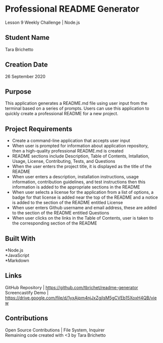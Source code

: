 # Professional README Generator
Lesson 9 Weekly Challenge | Node.js 

## Student Name
Tara Brichetto

## Creation Date
26 September 2020

## Purpose
This application generates a README.md file using user input from the terminal based on a series of prompts. Users can use this application to quickly create a professional README for a new project. 

## Project Requirements
* Create a command-line application that accepts user input <br>
* When user is prompted for information about application repository, then a high-quality professional README.md is created <br>
* README sections include Description, Table of Contents, Intallation, Usage, License, Contributing, Tests, and Questions <br>
* When the user enters the project title, it is displayed as the title of the README <br>
* When user enters a description, installation instructions, usage information, contribution guidelines, and test instructions then this information is added to the appropriate sections in the README <br>
* When user selects a license for the application from a list of options, a badge for that license is added near the top of the README and a notice is added to the section of the README entitled License <br>
* When user enters Github username and email address, these are added to the section of the README entitled Questions <br>
* When user clicks on the links in the Table of Contents, user is taken to the corresponding section of the README

## Built With
*Node.js <br>
*JavaScript <br>
*Markdown <br>

## Links
GitHub Repository | https://github.com/tbrichet/readme-generator <br>
Screencastify Demo | https://drive.google.com/file/d/1yxAjpm4njJxZgjlsM5gCVEb15XoxH4QB/view

## Contributions
Open Source Contributions | File System, Inquirer<br>
Remaining code created with <3 by Tara Brichetto
